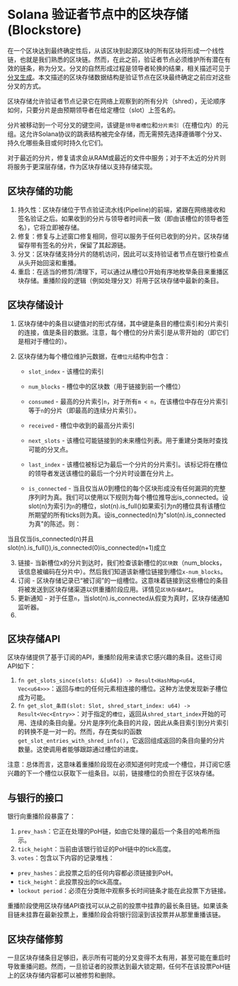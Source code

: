 # Solana 验证者节点中的区块存储(Blockstore)

在一个区块达到最终确定性后，从该区块到起源区块的所有区块将形成一个线性链，也就是我们熟悉的区块链。然而，在此之前，验证者节点必须维护所有潜在有效的链条，称为分叉。分叉的自然形成过程是领导者轮换的结果，相关描述可见于[分叉生成](https://docs.solanalabs.com/consensus/fork-generation)。本文描述的区块存储数据结构是验证节点在区块最终确定之前应对这些分叉的方式。

区块存储允许验证者节点记录它在网络上观察到的所有分片（shred），无论顺序如何，只要分片是由预期领导者在给定槽位（slot）上签名的。

分片被移动到一个可分叉的键空间，该键是`领导者槽位`和`分片索引`（在槽位内）的元组。这允许Solana协议的跳表结构被完全存储，而无需预先选择遵循哪个分叉、持久化哪些条目或何时持久化它们。

对于最近的分片，修复请求会从RAM或最近的文件中服务；对于不太近的分片则将服务于更深层存储，作为区块存储以支持存储实现。

## 区块存储的功能

1. 持久性：区块存储位于节点验证流水线(Pipeline)的前端，紧跟在网络接收和签名验证之后。如果收到的分片与领导者时间表一致（即由该槽位的领导者签名），它将立即被存储。
2. 修复：修复与上述窗口修复相同，但可以服务于任何已收到的分片。区块存储留存带有签名的分片，保留了其起源链。
3. 分叉：区块存储支持分片的随机访问，因此可以支持验证者节点在银行检查点从头开始回滚和重播。
4. 重启：在适当的修剪/清理下，可以通过从槽位0开始有序地枚举条目来重播区块存储。重播阶段的逻辑（例如处理分叉）将用于区块存储中最新的条目。

## 区块存储设计
1.	区块存储中的条目以键值对的形式存储，其中键是条目的槽位索引和分片索引的连接，值是条目的数据。注意，每个槽位的分片索引是从零开始的（即它们是相对于槽位的）。
2.	区块存储为每个槽位维护元数据，在`槽位元`结构中包含：
   
    -	`slot_index` - 该槽位的索引
      
    -	`num_blocks` - 槽位中的区块数（用于链接到前一个槽位）
      
    -	`consumed` - 最高的分片索引`n`，对于所有`m < n`，在该槽位中存在分片索引等于`n`的分片（即最高的连续分片索引）。
      
    -	`received` - 槽位中收到的最高分片索引
      
    -	`next_slots` - 该槽位可能链接到的未来槽位列表。用于重建分类账时查找可能的分叉点。
      
    -	`last_index` - 该槽位被标记为最后一个分片的分片索引。该标记将在槽位的领导者发送该槽位的最后一个分片时设置在分片上。
      
    -	`is_connected` - 当且仅当从0到槽位的每个区块形成没有任何漏洞的完整序列时为真。我们可以使用以下规则为每个槽位推导出is_connected。设slot(n)为索引为`n`的槽位，slot(n).is_full()如果索引为n的槽位具有该槽位所期望的所有ticks则为真。设is_connected(n)为"slot(n).is_connected为真"的陈述。则：

当且仅当(is_connected(n)并且slot(n).is_full()),is_connected(0)is_connected(n+1)成立

3. 链接- 当新槽位x的分片到达时，我们检查该新槽位的`区块数`（num_blocks，该信息被编码在分片中）。然后我们知道该新槽位链接到槽位`x-num_blocks`。
4. 订阅 - 区块存储记录已“被订阅”的一组槽位。这意味着链接到这些槽位的条目将被发送到区块存储渠道以供重播阶段应用。详情见`区块存储API`。
5. 更新通知 - 对于任意`n`，当slot(n).is_connected从假变为真时，区块存储通知监听器。
6. 
## 区块存储API

区块存储提供了基于订阅的API，重播阶段用来请求它感兴趣的条目。这些订阅API如下：

1. `fn get_slots_since(slots: &[u64]) -> Result<HashMap<u64, Vec<u64>>>`：返回与`槽位`的任何元素相连接的槽位。这种方法使发现新子槽位成为可能。
2. `fn get_slot_条目(slot: Slot, shred_start_index: u64) -> Result<Vec<Entry>>`：对于指定的`槽位`，返回从`shred_start_index`开始的可用、连续的条目向量。分片是序列化条目的片段，因此从条目索引到分片索引的转换不是一对一的。然而，存在类似的函数`get_slot_entries_with_shred_info()`，它返回组成返回的条目向量的分片数量。这使调用者能够跟踪通过槽位的进度。

注意：总体而言，这意味着重播阶段现在必须知道何时完成一个槽位，并订阅它感兴趣的下一个槽位以获取下一组条目。以前，链接槽位的负担在于区块存储。

## 与银行的接口

银行向重播阶段暴露了：
1. `prev_hash`：它正在处理的PoH链，如由它处理的最后一个条目的哈希所指示。
2. `tick_height`：当前由该银行验证的PoH链中的tick高度。
3. `votes`：包含以下内容的记录堆栈：
- `prev_hashes`：此投票之后的任何内容都必须链接到PoH。
- `tick_height`：此投票投出的tick高度。
- `lockout period`：必须在分类账中观察多长时间链条才能在此投票下方链接。

重播阶段使用区块存储API查找可以从之前的投票中挂靠的最长条目链。如果该条目链未挂靠在最新投票上，重播阶段会将银行回滚到该投票并从那里重播该链。
## 区块存储修剪
一旦区块存储条目足够旧，表示所有可能的分叉变得不太有用，甚至可能在重启时导致重播问题。然而，一旦验证者的投票达到最大锁定期，任何不在该投票PoH链上的区块存储内容都可以被修剪和删除。

